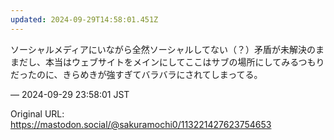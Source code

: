 ```yaml
---
updated: 2024-09-29T14:58:01.451Z
---
```


<p>ソーシャルメディアにいながら全然ソーシャルしてない（？）矛盾が未解決のままだし、本当はウェブサイトをメインにしてここはサブの場所にしてみるつもりだったのに、きらめきが強すぎてバラバラにされてしまってる。</p>

&mdash; 2024-09-29 23:58:01 JST

Original URL: https://mastodon.social/@sakuramochi0/113221427623754653
